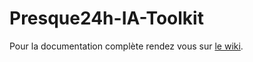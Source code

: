 # Presque24h-IA-Toolkit

Pour la documentation complète rendez vous sur [le wiki](https://github.com/LeoPisan/Presque24h-IA-Toolkit/wiki).
